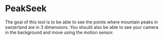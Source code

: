 # PeakSeek

The goal of this tool is to be able to see the points where mountain peaks in swizerland are in 3 dimensions.
You should also be able to see your camera in the background and move using the motion sensor.
